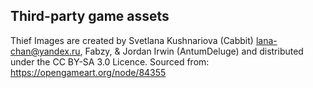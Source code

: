## Third-party game assets
Thief Images are created by Svetlana Kushnariova (Cabbit) <lana-chan@yandex.ru>, Fabzy, & Jordan Irwin (AntumDeluge) and distributed under the CC BY-SA 3.0 Licence.
Sourced from: https://opengameart.org/node/84355